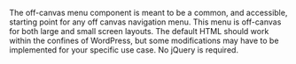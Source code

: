 The off-canvas menu component is meant to be a common, and accessible, starting point for any off canvas navigation menu. This menu is off-canvas for both large and small screen layouts. The default HTML should work within the confines of WordPress, but some modifications may have to be implemented for your specific use case. No jQuery is required.
